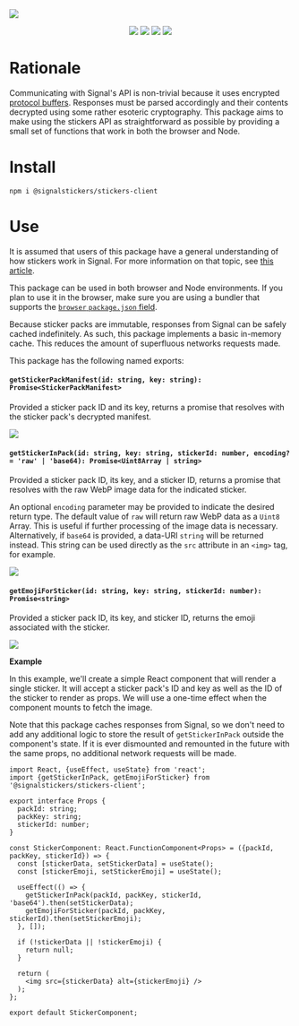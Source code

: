 <a href="#top" id="top">
  <img src="https://user-images.githubusercontent.com/441546/74095573-d1519500-4aa7-11ea-9aac-6d27301b2612.png" style="max-width: 100%;"></<img>
</a>
<p align="center">
  <a href="https://www.npmjs.com/package/@signalstickers/stickers-client"><img src="https://img.shields.io/npm/v/@signalstickers/stickers-client.svg?"></a>
  <a href="https://travis-ci.com/signalstickers/stickers-client"><img src="https://img.shields.io/travis/com/signalstickers/stickers-client?"></a>
  <a href="https://david-dm.org/signalstickers/stickers-client"><img src="https://img.shields.io/david/signalstickers/stickers-client.svg?"></a>
  <a href="https://conventionalcommits.org"><img src="https://img.shields.io/badge/conventional%20commits-1.0.0-FB5E85.svg?"></a>
</p>

# Rationale

Communicating with Signal's API is non-trivial because it uses encrypted
[protocol buffers](https://en.wikipedia.org/wiki/Protocol_Buffers). Responses
must be parsed accordingly and their contents decrypted using some rather
esoteric cryptography. This package aims to make using the stickers API as
straightforward as possible by providing a small set of functions that work in
both the browser and Node.

# Install

```
npm i @signalstickers/stickers-client
```

# Use

It is assumed that users of this package have a general understanding of how
stickers work in Signal. For more information on that topic, see
[this article](https://support.signal.org/hc/en-us/articles/360031836512-Stickers).

This package can be used in both browser and Node environments. If you plan to
use it in the browser, make sure you are using a bundler that supports the
[`browser` `package.json` field](https://github.com/defunctzombie/package-browser-field-spec).

Because sticker packs are immutable, responses from Signal can be safely cached
indefinitely. As such, this package implements a basic in-memory cache. This
reduces the amount of superfluous networks requests made.

This package has the following named exports:

#### `getStickerPackManifest(id: string, key: string): Promise<StickerPackManifest>`

Provided a sticker pack ID and its key, returns a promise that resolves with the
sticker pack's decrypted manifest.

<a href="#top"><img src="https://user-images.githubusercontent.com/441546/72722991-8988bf00-3b34-11ea-8fff-b9b1dfaa0a53.png"></a>

#### `getStickerInPack(id: string, key: string, stickerId: number, encoding? = 'raw' | 'base64): Promise<Uint8Array | string>`

Provided a sticker pack ID, its key, and a sticker ID, returns a promise that
resolves with the raw WebP image data for the indicated sticker.

An optional `encoding` parameter may be provided to indicate the desired return
type. The default value of `raw` will return raw WebP data as a `Uint8` Array.
This is useful if further processing of the image data is necessary.
Alternatively, if `base64` is provided, a data-URI `string` will be returned
instead. This string can be used directly as the `src` attribute in an `<img>`
tag, for example.

<a href="#top"><img src="https://user-images.githubusercontent.com/441546/72722991-8988bf00-3b34-11ea-8fff-b9b1dfaa0a53.png"></a>

#### `getEmojiForSticker(id: string, key: string, stickerId: number): Promise<string>`

Provided a sticker pack ID, its key, and sticker ID, returns the emoji
associated with the sticker.

<a href="#top"><img src="https://user-images.githubusercontent.com/441546/72722991-8988bf00-3b34-11ea-8fff-b9b1dfaa0a53.png"></a>

**Example**

In this example, we'll create a simple React component that will render a single
sticker. It will accept a sticker pack's ID and key as well as the ID of the
sticker to render as props. We will use a one-time effect when the component
mounts to fetch the image.

Note that this package caches responses from Signal, so we don't need to add any
additional logic to store the result of `getStickerInPack` outside the
component's state. If it is ever dismounted and remounted in the future with the
same props, no additional network requests will be made.

```tsx
import React, {useEffect, useState} from 'react';
import {getStickerInPack, getEmojiForSticker} from '@signalstickers/stickers-client';

export interface Props {
  packId: string;
  packKey: string;
  stickerId: number;
}

const StickerComponent: React.FunctionComponent<Props> = ({packId, packKey, stickerId}) => {
  const [stickerData, setStickerData] = useState();
  const [stickerEmoji, setStickerEmoji] = useState();

  useEffect(() => {
    getStickerInPack(packId, packKey, stickerId, 'base64').then(setStickerData);
    getEmojiForSticker(packId, packKey, stickerId).then(setStickerEmoji);
  }, []);

  if (!stickerData || !stickerEmoji) {
    return null;
  }

  return (
    <img src={stickerData} alt={stickerEmoji} />
  );
};

export default StickerComponent;
```
